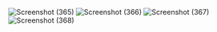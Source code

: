 ![Screenshot (365)](https://user-images.githubusercontent.com/100521999/156260283-fe7c8074-fa7f-48ef-a1e0-29d2797852e7.png)
![Screenshot (366)](https://user-images.githubusercontent.com/100521999/156260288-a09478d9-4db2-48cc-bfaa-ff234a3e6277.png)
![Screenshot (367)](https://user-images.githubusercontent.com/100521999/156260293-13535061-183e-4d13-842a-4d65af59f445.png)
![Screenshot (368)](https://user-images.githubusercontent.com/100521999/156260297-16701a6c-b92d-4cff-9ab3-d3ac3f898b1d.png)
